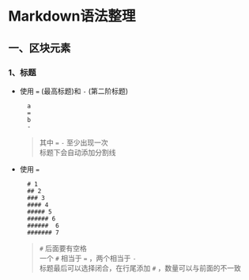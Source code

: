 Markdown语法整理
===
一、区块元素
---
### 1、标题

* 使用 ` = ` (最高标题)和 ` - ` (第二阶标题)
    
        a
        =
        b
        -
    >其中 ` = `  ` - ` 至少出现一次  
    >标题下会自动添加分割线
* 使用 ` = `

        # 1
        ## 2
        ### 3
        #### 4
        ##### 5
        ###### 6
        ######  6
        ####### 7
    
    >` # ` 后面要有空格  
    >一个 ` # ` 相当于 ` = ` ，两个相当于 ` - `  
    >标题最后可以选择闭合，在行尾添加 ` # ` ，数量可以与前面的不一致
